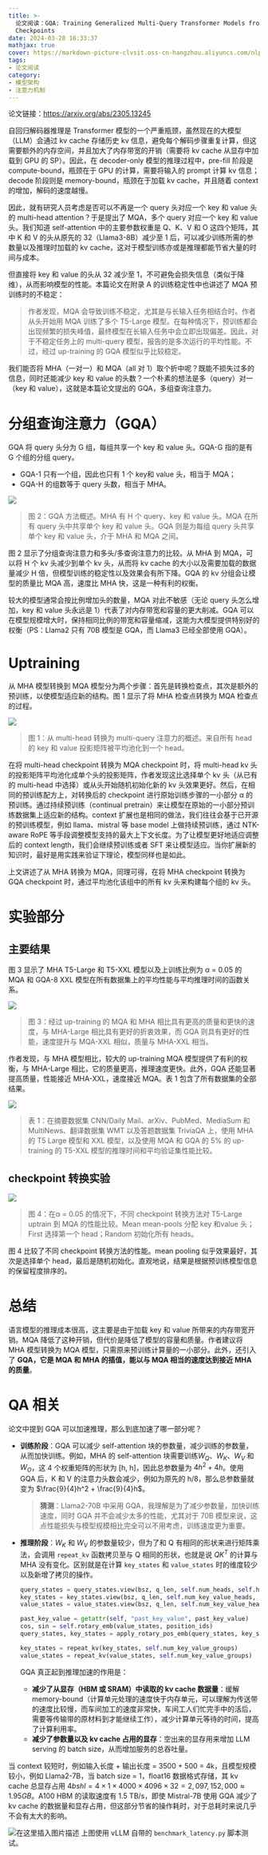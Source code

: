 ```yaml
---
title: >-
  论文阅读：GQA: Training Generalized Multi-Query Transformer Models from Multi-Head
  Checkpoints
date: 2024-03-28 16:33:37
mathjax: true
cover: https://markdown-picture-clvsit.oss-cn-hangzhou.aliyuncs.com/nlp/paper/GQA%20Training%20Generalized%20Multi-Query%20Transformer%20Models%20from%20Multi-Head%20Checkpoints/Figure%202.png
tags:
- 论文阅读
category:
- 模型架构
- 注意力机制
---
```


论文链接：https://arxiv.org/abs/2305.13245

自回归解码器推理是 Transformer 模型的一个严重瓶颈，虽然现在的大模型（LLM）会通过 kv cache 存储历史 kv 信息，避免每个解码步骤重复计算，但这需要额外的内存空间，并且加大了内存带宽的开销（需要将 kv cache 从显存中加载到 GPU 的 SP）。因此，在 decoder-only 模型的推理过程中，pre-fill 阶段是 compute-bound，瓶颈在于 GPU 的计算，需要将输入的 prompt 计算 kv 信息；decode 阶段则是 memory-bound，瓶颈在于加载 kv cache，并且随着 context 的增加，解码的速度越慢。

因此，就有研究人员考虑是否可以不再是一个 query 头对应一个 key 和 value 头的 multi-head attention？于是提出了 MQA，多个 query 对应一个 key 和 value 头。我们知道 self-attention 中的主要参数权重是 Q、K、V 和 O 这四个矩阵，其中 K 和 V 的头从原先的 32（Llama3-8B）减少至 1 后，可以减少训练所需的参数量以及推理时加载的 kv cache，这对于模型训练亦或是推理都能节省大量的时间与成本。

但直接将 key 和 value 的头从 32 减少至 1，不可避免会损失信息（类似于降维），从而影响模型的性能。本篇论文在附录 A 的训练稳定性中也讲述了 MQA 预训练时的不稳定：

> 作者发现，MQA 会导致训练不稳定，尤其是与长输入任务相结合时。作者从头开始用 MQA 训练了多个 T5-Large 模型。在每种情况下，预训练都会出现频繁的损失峰值，最终模型在长输入任务中会立即出现偏差。因此，对于不稳定任务上的 multi-query 模型，报告的是多次运行的平均性能。不过，经过 up-training 的 GQA 模型似乎比较稳定。

我们能否将 MHA（一对一）和 MQA（all 对 1）取个折中呢？既能不损失过多的信息，同时还能减少 key 和 value 的头数？一个朴素的想法是多（query）对一（key 和 value），这就是本篇论文提出的 GQA，多组查询注意力。

# 分组查询注意力（GQA）
GQA 将 query 头分为 G 组，每组共享一个 key 和 value 头。GQA-G 指的是有 G 个组的分组 query。

- GQA-1 只有一个组，因此也只有 1 个 key和 value 头，相当于 MQA；
- GQA-H 的组数等于 query 头数，相当于 MHA。

![](https://markdown-picture-clvsit.oss-cn-hangzhou.aliyuncs.com/nlp/paper/GQA%20Training%20Generalized%20Multi-Query%20Transformer%20Models%20from%20Multi-Head%20Checkpoints/Figure%202.png)

> 图 2：GQA 方法概述。MHA 有 H 个 query、key 和 value 头。MQA 在所有 query 头中共享单个 key 和 value 头。GQA 则是为每组 query 头共享单个 key 和 value 头，介于 MHA 和 MQA 之间。

图 2 显示了分组查询注意力和多头/多查询注意力的比较。从 MHA 到 MQA，可以将 H 个 kv 头减少到单个 kv 头，从而将 kv cache 的大小以及需要加载的数据量减少 H 倍，但模型训练的稳定性以及效果会有所下降。GQA 的 kv 分组会让模型的质量比 MQA 高，速度比 MHA 快，这是一种有利的权衡。

较大的模型通常会按比例增加头的数量，MQA 对此不敏感（无论 query 头怎么增加，key 和 value 头永远是 1）代表了对内存带宽和容量的更大削减。GQA 可以在模型规模增大时，保持相同比例的带宽和容量缩减，这能为大模型提供特别好的权衡（PS：Llama2 只有 70B 模型是 GQA，而 Llama3 已经全部使用 GQA）。

# Uptraining
从 MHA 模型转换到 MQA 模型分为两个步骤：首先是转换检查点，其次是额外的预训练，以使模型适应新的结构。图 1 显示了将 MHA 检查点转换为 MQA 检查点的过程。

![](https://markdown-picture-clvsit.oss-cn-hangzhou.aliyuncs.com/nlp/paper/GQA%20Training%20Generalized%20Multi-Query%20Transformer%20Models%20from%20Multi-Head%20Checkpoints/Figure%201.png)

> 图 1：从 multi-head 转换为 multi-query 注意力的概述。来自所有 head 的 key 和 value 投影矩阵被平均池化到一个 head。

在将 multi-head checkpoint 转换为 MQA checkpoint 时，将 multi-head kv 头的投影矩阵平均池化成单个头的投影矩阵，作者发现这比选择单个 kv 头（从已有的 multi-head 中选择）或从头开始随机初始化新的 kv 头效果更好。然后，在相同的预训练配方上，对转换后的 checkpoint 进行原始训练步骤的一小部分 α 的预训练。通过持续预训练（continual pretrain）来让模型在原始的一小部分预训练数据集上适应新的结构。context 扩展也是相同的做法，我们往往会基于已开源的预训练模型，例如 llama、mistral 等 base model 上做持续预训练，通过 NTK-aware RoPE 等手段调整模型支持的最大上下文长度。为了让模型更好地适应调整后的 context length，我们会继续预训练或者 SFT 来让模型适应。当你扩展新的知识时，最好是用实践来验证下理论，模型同样也是如此。

上文讲述了从 MHA 转换为 MQA，同理可得，在将 MHA checkpoint 转换为 GQA checkpoint 时，通过平均池化该组中的所有 kv 头来构建每个组的 kv 头。

# 实验部分

## 主要结果
图 3 显示了 MHA T5-Large 和 T5-XXL 模型以及上训练比例为 α = 0.05 的 MQA 和 GQA-8 XXL 模型在所有数据集上的平均性能与平均推理时间的函数关系。

![](https://markdown-picture-clvsit.oss-cn-hangzhou.aliyuncs.com/nlp/paper/GQA%20Training%20Generalized%20Multi-Query%20Transformer%20Models%20from%20Multi-Head%20Checkpoints/Figure%203.png)

> 图 3：经过 up-training 的 MQA 和 MHA 相比具有更高的质量和更快的速度，与 MHA-Large 相比具有更好的折衷效果，而 GQA 则具有更好的性能，速度提升与 MQA-XXL 相似，质量与 MHA-XXL 相当。

作者发现，与 MHA 模型相比，较大的 up-training MQA 模型提供了有利的权衡，与 MHA-Large 相比，它的质量更高，推理速度更快。此外，GQA 还能显著提高质量，性能接近 MHA-XXL，速度接近 MQA。表 1 包含了所有数据集的全部结果。

![](https://markdown-picture-clvsit.oss-cn-hangzhou.aliyuncs.com/nlp/paper/GQA%20Training%20Generalized%20Multi-Query%20Transformer%20Models%20from%20Multi-Head%20Checkpoints/Table%201.png)

> 表 1：在摘要数据集 CNN/Daily Mail、arXiv、PubMed、MediaSum 和 MultiNews、翻译数据集 WMT 以及答题数据集 TriviaQA 上，使用 MHA 的 T5 Large 模型和 XXL 模型，以及使用 MQA 和 GQA 的 5% 的 up-training 的 T5-XXL 模型的推理时间和平均验证集性能比较。

## checkpoint 转换实验
![](https://markdown-picture-clvsit.oss-cn-hangzhou.aliyuncs.com/nlp/paper/GQA%20Training%20Generalized%20Multi-Query%20Transformer%20Models%20from%20Multi-Head%20Checkpoints/Figure%204.png)

> 图 4：在α = 0.05 的情况下，不同 checkpoint 转换方法对 T5-Large uptrain 到 MQA 的性能比较。Mean mean-pools 分配 key 和value 头；First 选择第一个 head；Random 初始化所有 heads。

图 4 比较了不同 checkpoint 转换方法的性能。mean pooling 似乎效果最好，其次是选择单个 head，最后是随机初始化。直观地说，结果是根据预训练模型信息的保留程度排序的。

# 总结
语言模型的推理成本很高，这主要是由于加载 key 和 value 所带来的内存带宽开销。MQA 降低了这种开销，但代价是降低了模型的容量和质量。作者建议将 MHA 模型转换为 MQA 模型，只需原来预训练计算量的一小部分。此外，还引入了 **GQA，它是 MQA 和 MHA 的插值，能以与 MQA 相当的速度达到接近 MHA 的质量**。

# QA 相关
论文中提到 GQA 可以加速推理，那么到底加速了哪一部分呢？
- **训练阶段**：GQA 可以减少 self-attention 块的参数量，减少训练的参数量，从而加快训练。例如，MHA 的 self-attention 块需要训练$W_Q$、$W_K$、$W_V$ 和 $W_O$，这 4 个权重矩阵的形状为 [h, h]，因此总参数量为 $4h^2 + 4h$。使用 GQA 后，K 和 V 的注意力头数会减少，例如为原先的 h/8，那么总参数量就变为 $\frac{9}{4}h^2 + \frac{9}{4}h$。

    > **猜测**：Llama2-70B 中采用 GQA，我理解是为了减少参数量，加快训练速度，同时 GQA 并不会减少太多的性能，尤其对于 70B 模型来说，这点性能损失与模型规模相比完全可以不用考虑，训练速度更为重要。
- **推理阶段**：$W_K$ 和 $W_V$ 的参数量较少，但为了和 Q 有相同的形状来进行矩阵乘法，会调用 `repeat_kv` 函数拷贝至与 Q 相同的形状，也就是说 $QK^T$ 的计算与 MHA 没有变化。区别就是在计算 `key_states` 和 `value_states` 时的维度较少以及新增了拷贝的操作。
	```Python
	query_states = query_states.view(bsz, q_len, self.num_heads, self.head_dim).transpose(1, 2)
	key_states = key_states.view(bsz, q_len, self.num_key_value_heads, self.head_dim).transpose(1, 2)
	value_states = value_states.view(bsz, q_len, self.num_key_value_heads, self.head_dim).transpose(1, 2)
	
	past_key_value = getattr(self, "past_key_value", past_key_value)
	cos, sin = self.rotary_emb(value_states, position_ids)
	query_states, key_states = apply_rotary_pos_emb(query_states, key_states, cos, sin)
	
	key_states = repeat_kv(key_states, self.num_key_value_groups)
	value_states = repeat_kv(value_states, self.num_key_value_groups)
	```
	
	GQA 真正起到推理加速的作用是：
	- **减少了从显存（HBM 或 SRAM）中读取的 kv cache 数据量**：缓解 memory-bound（计算单元处理的速度快于内存单元，可以理解为传送带的速度比较慢，而车间加工的速度非常快，车间工人们忙完手中的活后，需要等传输带的原材料到才能继续工作），减少计算单元等待的时间，提高了计算利用率。
    - **减少了参数量以及 kv cache 占用的显存**：空出来的显存用来增加 LLM serving 的 batch size，从而增加服务的总吞吐量。

当 context 较短时，例如输入长度 + 输出长度 = 3500 + 500 = 4k，且模型规模较小，例如 Llama2-7B，当 batch size = 1，float16 数据格式存储，其 kv cache 总显存占用 $4bshl = 4 \times 1 \times 4000 \times 4096 \times 32 = 2,097,152,000 \approx 1.95GB$。A100 HBM 的读取速度有 1.5 TB/s，即使 Mistral-7B 使用 GQA 减少了 kv cache 的数据量和显存占用，但这部分节省的操作耗时，对于总耗时来说几乎不会有太大的影响。

![在这里插入图片描述](https://markdown-picture-clvsit.oss-cn-hangzhou.aliyuncs.com/nlp/paper/GQA%20Training%20Generalized%20Multi-Query%20Transformer%20Models%20from%20Multi-Head%20Checkpoints/benchmark_latency.png)
上图使用 vLLM 自带的 `benchmark_latency.py` 脚本测试。